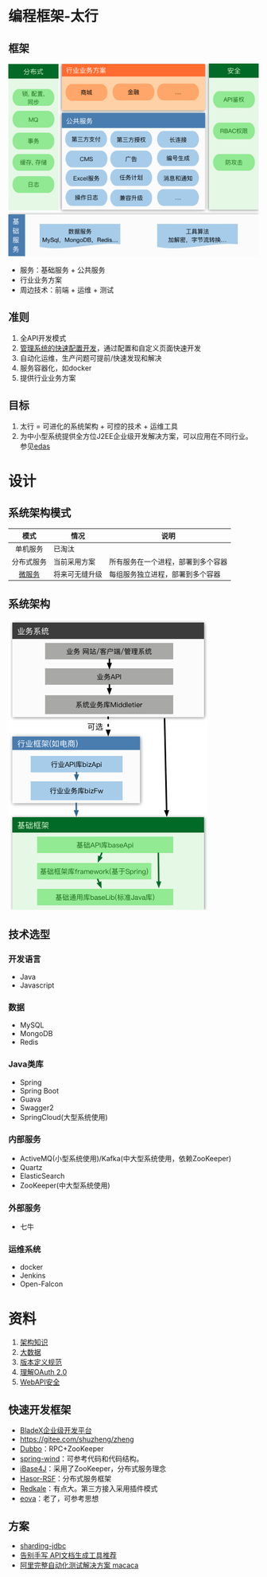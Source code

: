 # 编程框架-太行

## 框架
![](/s/framework.jpg)
* 服务：基础服务 + 公共服务
* 行业业务方案
* 周边技术：前端 + 运维 + 测试

## 准则
1. 全API开发模式
1. [管理系统的快速配置开发](https://qiya365.gitbooks.io/longgang/)，通过配置和自定义页面快速开发
1. 自动化运维，生产问题可提前/快速发现和解决
1. 服务容器化，如docker
1. 提供行业业务方案

## 目标
1. 太行 = 可进化的系统架构 + 可控的技术 + 运维工具
1. 为中小型系统提供全方位J2EE企业级开发解决方案，可以应用在不同行业。参见[edas](https://www.aliyun.com/product/edas/)

# 设计

## 系统架构模式
| 模式 | 情况 | 说明 |
| :----: | ---- | ---- |
| 单机服务 | 已淘汰 |  |
| 分布式服务 | 当前采用方案 | 所有服务在一个进程，部署到多个容器 |
| [微服务](https://andrewwang79.gitbooks.io/javadev/cloud/SUMMARY.html#%E5%BE%AE%E6%9C%8D%E5%8A%A1) | 将来可无缝升级 | 每组服务独立进程，部署到多个容器 |

## 系统架构
![](/s/arch.jpg)

## 技术选型
### 开发语言
* Java
* Javascript

### 数据
* MySQL
* MongoDB
* Redis

### Java类库
* Spring
* Spring Boot
* Guava
* Swagger2
* SpringCloud(大型系统使用)

### 内部服务
* ActiveMQ(小型系统使用)/Kafka(中大型系统使用，依赖ZooKeeper)
* Quartz
* ElasticSearch
* ZooKeeper(中大型系统使用)

### 外部服务
* 七牛

### 运维系统
* docker
* Jenkins
* Open-Falcon

# 资料
1. [架构知识](https://tech.wangyaqi.cn/#/common/arch)
1. [大数据](https://andrewwang79.gitbooks.io/javadev/cloud/SUMMARY.html#%E5%A4%A7%E6%95%B0%E6%8D%AE)
1. [版本定义规范](https://semver.org/lang/zh-CN/)
1. [理解OAuth 2.0](http://www.ruanyifeng.com/blog/2014/05/oauth_2_0.html)
1. [WebAPI安全](http://www.cnblogs.com/developersupport/p/WebAPI-Security.html#authentication-authorization)

## 快速开发框架
* [BladeX企业级开发平台](https://bladex.vip/)
* https://gitee.com/shuzheng/zheng
* [Dubbo](http://dubbo.io/Developer+Guide-zh.htm)：RPC+ZooKeeper
* [spring-wind](https://git.oschina.net/juapk/spring-wind)：可参考代码和代码结构。
* [iBase4J](https://git.oschina.net/iBase4J/iBase4J)：采用了ZooKeeper，分布式服务理念
* [Hasor-RSF](https://www.oschina.net/p/Hasor-RSF)：分布式服务框架
* [Redkale](http://redkale.org/)：有点大。第三方接入采用插件模式
* [eova](http://git.oschina.net/eova/eova)：老了，可参考思想

## 方案
* [sharding-jdbc](http://git.oschina.net/dangdangdotcom/sharding-jdbc)
* [告别手写 API文档生成工具推荐](http://www.csdn.net/article/2013-02-20/2814189-API_DOC_TOOLS)
* [阿里完整自动化测试解决方案 macaca](https://yq.aliyun.com/articles/8310)
